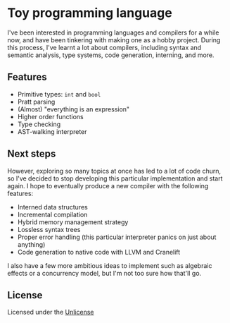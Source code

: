 # Toy programming language

I've been interested in programming languages and compilers for a while now, and have been tinkering with making one as a hobby project. During this process, I've learnt a lot about compilers, including syntax and semantic analysis, type systems, code generation, interning, and more.

## Features

- Primitive types: `int` and `bool`
- Pratt parsing
- (Almost) "everything is an expression"
- Higher order functions
- Type checking
- AST-walking interpreter

## Next steps

However, exploring so many topics at once has led to a lot of code churn, so I've decided to stop developing this particular implementation and start again. I hope to eventually produce a new compiler with the following features:

- Interned data structures
- Incremental compilation
- Hybrid memory management strategy
- Lossless syntax trees
- Proper error handling (this particular interpreter panics on just about anything)
- Code generation to native code with LLVM and Cranelift

I also have a few more ambitious ideas to implement such as algebraic effects or a concurrency model, but I'm not too sure how that'll go.

## License

Licensed under the [Unlicense](/LICENSE)

